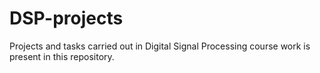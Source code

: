 # DSP-projects
Projects and tasks carried out in Digital Signal Processing course work is present in this repository.
